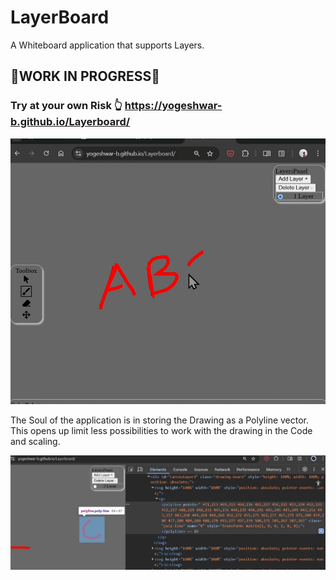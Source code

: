 # LayerBoard

A Whiteboard application that supports Layers.

## 🚧WORK IN PROGRESS🚧
### Try at your own Risk 👆 https://yogeshwar-b.github.io/Layerboard/

![Image](./gif/layerboard.gif)

The Soul of the application is in storing the Drawing as a Polyline vector. This opens up limit less possibilities to work with the drawing in the Code and scaling.

![Image](./gif/polyline-vector.jpg)

